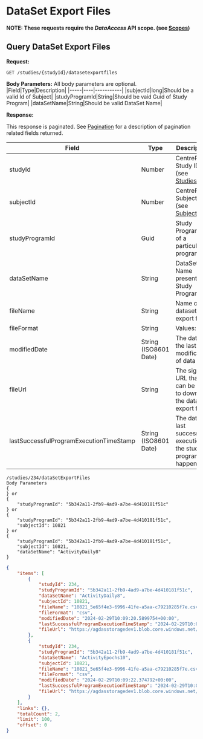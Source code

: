 # DataSet Export Files

**NOTE: These requests require the *DataAccess* API scope. (see [Scopes](scopes.md))**

## Query DataSet Export Files

**Request:**

```http
GET /studies/{studyId}/datasetexportfiles
```

**Body Parameters:**
All body parameters are optional.
|Field|Type|Description|
|-----|----|-----------|
|subjectId|long|Should be a valid Id of Subject|
|studyProgramId|String|Should be vaid Guid of Study Program|
|dataSetName|String|Should be valid DataSet Name|

**Response:**

This response is paginated. See [Pagination](pagination.md) for a description of pagination related fields returned.

|Field|Type|Description|
|-----|----|-----------|
|studyId|Number|CentrePoint Study ID (see [Studies](studies.md))|
|subjectId|Number|CentrePoint Subject ID (see [Subjects](subjects.md))|
|studyProgramId|Guid|Study Program Id of a particular program|
|dataSetName|String|DataSet Name present in Study Program|
|fileName|String|Name of the dataset export file|
|fileFormat|String|Values: csv|
|modifiedDate|String (ISO8601 Date)|The date of the last modification of data|
|fileUrl|String|The signed URL that can be used to download the dataset export file|
|lastSuccessfulProgramExecutionTimeStamp|String (ISO8601 Date)|The date last successful execution of the study program happened|

```examples
/studies/234/dataSetExportFiles
Body Parameters
{
} or
{
    "studyProgramId": "5b342a11-2fb9-4ad9-a7be-4d410181f51c"
} or
{
    "studyProgramId": "5b342a11-2fb9-4ad9-a7be-4d410181f51c",
    "subjectId": 10821
} or
{
    "studyProgramId": "5b342a11-2fb9-4ad9-a7be-4d410181f51c",
    "subjectId": 10821,
    "dataSetName": "ActivityDaily8"
}
```

```json
{
    "items": [
        {
            "studyId": 234,
            "studyProgramId": "5b342a11-2fb9-4ad9-a7be-4d410181f51c",
            "dataSetName": "ActivityDaily8",
            "subjectId": 10821,
            "fileName": "10821_5e65f4e3-6996-41fe-a5aa-c79210285f7e.csv.gz",
            "fileFormat": "csv",
            "modifiedDate": "2024-02-29T10:09:20.5899754+00:00",
            "lastSuccessfulProgramExecutionTimeStamp": "2024-02-29T10:05:08.0962163+00:00",
            "fileUrl": "https://agdasstoragedev1.blob.core.windows.net/study-0000000234/subject-0000010821/datasetexports/5b342a11-2fb9-4ad9-a7be-4d410181f51c/activitydaily8/10821_5e65f4e3-6996-41fe-a5aa-c79210285f7e.csv.gz?skoid=444eeefb-b1cf-4b7b-804f-65129cd5fa9e&sktid=c004fd6f-8ed9-42bd-9303-191038d839e2&skt=2024-02-29T15%3A00%3A51Z&ske=2024-02-29T19%3A00%3A51Z&sks=b&skv=2022-11-02&sv=2022-11-02&se=2024-02-29T19%3A00%3A51Z&sr=b&sp=r&sig=0ncZbEZk7FTpC5k8S4SdYytr7I9JTaBVUsBRob%2BYiWw%3D"
        },
        {
            "studyId": 234,
            "studyProgramId": "5b342a11-2fb9-4ad9-a7be-4d410181f51c",
            "dataSetName": "ActivityEpochs10",
            "subjectId": 10821,
            "fileName": "10821_5e65f4e3-6996-41fe-a5aa-c79210285f7e.csv.gz",
            "fileFormat": "csv",
            "modifiedDate": "2024-02-29T10:09:22.374792+00:00",
            "lastSuccessfulProgramExecutionTimeStamp": "2024-02-29T10:05:08.0962163+00:00",
            "fileUrl": "https://agdasstoragedev1.blob.core.windows.net/study-0000000234/subject-0000010821/datasetexports/5b342a11-2fb9-4ad9-a7be-4d410181f51c/activityepochs10/10821_5e65f4e3-6996-41fe-a5aa-c79210285f7e.csv.gz?skoid=444eeefb-b1cf-4b7b-804f-65129cd5fa9e&sktid=c004fd6f-8ed9-42bd-9303-191038d839e2&skt=2024-02-29T15%3A00%3A51Z&ske=2024-02-29T19%3A00%3A51Z&sks=b&skv=2022-11-02&sv=2022-11-02&se=2024-02-29T19%3A00%3A51Z&sr=b&sp=r&sig=0ZFraO%2BrTyreLUOLVWmdhUA4hLyyL2IjDrta2Vp%2F9u0%3D"
        }
    ],
    "links": {},
    "totalCount": 2,
    "limit": 100,
    "offset": 0
}
```
